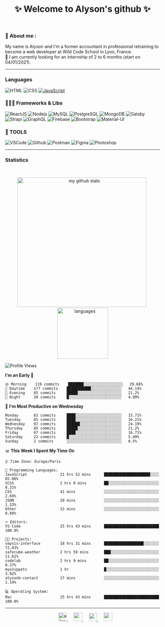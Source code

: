 <h1 align="center">
 ✨ Welcome to Alyson's github ✨
</h1>

<br/>

### 📖 About me :

My name is Alyson and I'm a former accountant in professional retraining to become a web developer at Wild Code School in Lyon, France. <br/>
🎯  I am currently looking for an internship of 2 to 6 months (start on 04/01/2021).

---

### Languages

![HTML](https://img.shields.io/badge/-HTML5-fff?&logo=HTML5)
![CSS](https://img.shields.io/badge/-CSS-fff?&logo=CSS3&logoColor=1572B6)
[![JavaScript](https://img.shields.io/badge/-JavaScript-fff?&logo=JavaScript&logoColor=ddc508)](https://github.com/alyson-b69?tab=repositories&q=&type=&language=javascript)



### 👩🏻‍💻 Frameworks & Libs

![ReactJS](https://img.shields.io/badge/-ReactJS-fff?&logo=React)
![Nodejs](https://img.shields.io/badge/-NodeJs-fff?&logo=node.js)
![MySQL](https://img.shields.io/badge/-MySQL-fff?&logo=MySQL)
![PostgreSQL](https://img.shields.io/badge/-PostgreSQL-fff?&logo=PostgreSQL&logoColor=336791)
![MongoDB](https://img.shields.io/badge/-MongoDB-fff?&logo=MongoDB)
![Gatsby](https://img.shields.io/badge/-Gatsby-fff?&logo=Gatsby&logoColor=8A2BE2)
![Strapi](https://img.shields.io/badge/-Strapi-fff?&logo=Strapi)
![GraphQL](https://img.shields.io/badge/-GraphQL-fff?&logo=GraphQL&logoColor=E10098)
![Firebase](https://img.shields.io/badge/-Firebase-fff?&logo=Firebase)
![Bootstrap](https://img.shields.io/badge/-Bootstrap-fff?&logo=Bootstrap&logoColor=563D7C)
![Material-UI](https://img.shields.io/badge/-MaterialUI-fff?&logo=Material-UI&logoColor=0081CB)

### 🔧 TOOLS

![VSCode](https://img.shields.io/badge/-VSCode-fff?&logo=Visual-studio-code&logoColor=007ACC)
![Github](https://img.shields.io/badge/-Github-fff?&logo=Github&logoColor=181717)
![Postman](https://img.shields.io/badge/-Postman-fff?&logo=Postman)
![Figma](https://img.shields.io/badge/-Figma-fff?&logo=Figma)
![Photoshop](https://img.shields.io/badge/-Photoshop-fff?&logo=Adobe-Photoshop&logoColor=31A8FF)

---

### Statistics

<br>

<p align="center">
<img src="https://github-readme-stats.vercel.app/api?username=alyson-b69&show_icons=true&theme=buefy" alt="my github stats" width="420"/>&nbsp;<img src="https://github-readme-stats.vercel.app/api/top-langs/?username=alyson-b69&layout=compact&theme=buefy" alt="languages" height="165">
</p>

<!--START_SECTION:waka-->
![Profile Views](http://img.shields.io/badge/Profile%20Views-53-blue)

**I'm an Early 🐤** 

```text
🌞 Morning    119 commits    ███████░░░░░░░░░░░░░░░░░░   29.68% 
🌆 Daytime    177 commits    ███████████░░░░░░░░░░░░░░   44.14% 
🌃 Evening    85 commits     █████░░░░░░░░░░░░░░░░░░░░   21.2% 
🌙 Night      20 commits     █░░░░░░░░░░░░░░░░░░░░░░░░   4.99%

```
📅 **I'm Most Productive on Wednesday** 

```text
Monday       63 commits     ████░░░░░░░░░░░░░░░░░░░░░   15.71% 
Tuesday      65 commits     ████░░░░░░░░░░░░░░░░░░░░░   16.21% 
Wednesday    97 commits     ██████░░░░░░░░░░░░░░░░░░░   24.19% 
Thursday     85 commits     █████░░░░░░░░░░░░░░░░░░░░   21.2% 
Friday       67 commits     ████░░░░░░░░░░░░░░░░░░░░░   16.71% 
Saturday     22 commits     █░░░░░░░░░░░░░░░░░░░░░░░░   5.49% 
Sunday       2 commits      ░░░░░░░░░░░░░░░░░░░░░░░░░   0.5%

```


📊 **This Week I Spent My Time On** 

```text
⌚︎ Time Zone: Europe/Paris

💬 Programming Languages: 
JavaScript               21 hrs 52 mins      █████████████████████░░░░   85.06% 
SCSS                     2 hrs 8 mins        ██░░░░░░░░░░░░░░░░░░░░░░░   8.31% 
CSS                      41 mins             ░░░░░░░░░░░░░░░░░░░░░░░░░   2.69% 
JSON                     20 mins             ░░░░░░░░░░░░░░░░░░░░░░░░░   1.33% 
Other                    13 mins             ░░░░░░░░░░░░░░░░░░░░░░░░░   0.88%

🔥 Editors: 
VS Code                  25 hrs 43 mins      █████████████████████████   100.0%

🐱‍💻 Projects: 
sepsis-interface         18 hrs 31 mins      ██████████████████░░░░░░░   72.03% 
safecube-weather         2 hrs 59 mins       ███░░░░░░░░░░░░░░░░░░░░░░   11.61% 
codelab                  2 hrs 9 mins        ██░░░░░░░░░░░░░░░░░░░░░░░   8.37% 
mysnippets               1 hr                █░░░░░░░░░░░░░░░░░░░░░░░░   3.92% 
alysonb-contact          17 mins             ░░░░░░░░░░░░░░░░░░░░░░░░░   1.14%

💻 Operating System: 
Mac                      25 hrs 43 mins      █████████████████████████   100.0%

```


<!--END_SECTION:waka-->

---

<p align="center">
  &emsp;
 <a href= "https://codesandbox.io/u/alyson-b69" rel="nofollow" target="_blank">
  <img src="https://api.iconify.design/logos-codesandbox.svg" alt="alyson codesandbox" height="28px" width="28px" />
 </a> 
   &emsp;
  <a href="https://alyson-b.netlify.app" rel="nofollow" target="_blank">
    <img src="https://img.icons8.com/material/256/000000/globe--v1.png" width="28px"/>
  </a>
   &emsp;
  <a href="https://linkedin.com/in/alyson-bernabeu-08249a172" rel="nofollow" target="_blank" >
    <img src="https://img.icons8.com/ios-filled/256/000000/linkedin.svg" width="26px"/>
  </a>
  &emsp;
  <a href= "https://instagram.com/alyson.b69" rel="nofollow" target="_blank">
    <img src="https://img.icons8.com/ios-glyphs/256/000000/instagram-new.svg" width="28px"/>
  </a>
</p>
